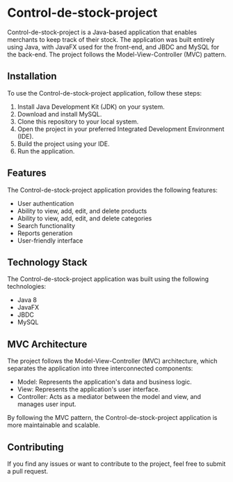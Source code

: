 # Control-de-stock-project

Control-de-stock-project is a Java-based application that enables merchants to keep track of their stock. The application was built entirely using Java, with JavaFX used for the front-end, and JBDC and MySQL for the back-end. The project follows the Model-View-Controller (MVC) pattern.

## Installation

To use the Control-de-stock-project application, follow these steps:

1.  Install Java Development Kit (JDK) on your system.
2.  Download and install MySQL.
3.  Clone this repository to your local system.
4.  Open the project in your preferred Integrated Development Environment (IDE).
5.  Build the project using your IDE.
6.  Run the application.

## Features

The Control-de-stock-project application provides the following features:

* User authentication
* Ability to view, add, edit, and delete products
* Ability to view, add, edit, and delete categories
* Search functionality
* Reports generation
* User-friendly interface

## Technology Stack

The Control-de-stock-project application was built using the following technologies:

* Java 8
* JavaFX
* JBDC
* MySQL

## MVC Architecture

The project follows the Model-View-Controller (MVC) architecture, which separates the application into three interconnected components:

* Model: Represents the application's data and business logic.
* View: Represents the application's user interface.
* Controller: Acts as a mediator between the model and view, and manages user input.

By following the MVC pattern, the Control-de-stock-project application is more maintainable and scalable.

## Contributing

If you find any issues or want to contribute to the project, feel free to submit a pull request.

